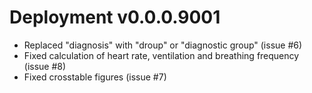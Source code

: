 # Deployment v0.0.0.9001

- Replaced "diagnosis" with "droup" or "diagnostic group" (issue #6)
- Fixed calculation of heart rate, ventilation and breathing frequency (issue #8)
- Fixed crosstable figures (issue #7)
